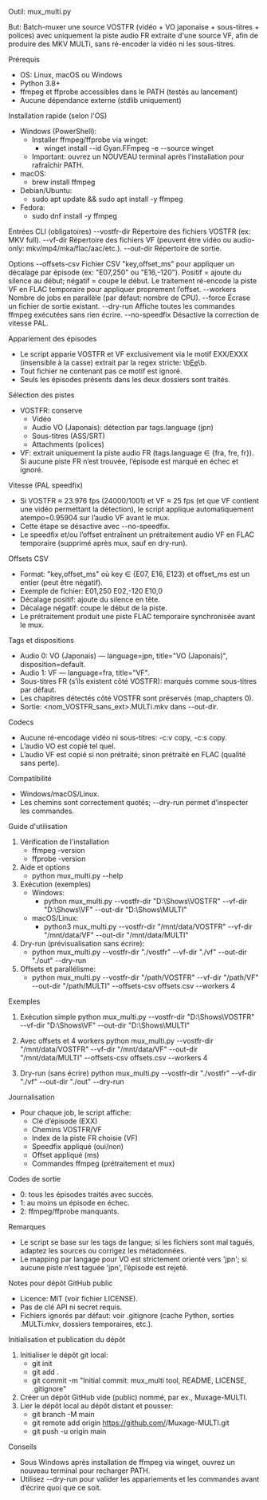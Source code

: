 Outil: mux_multi.py

But: Batch-muxer une source VOSTFR (vidéo + VO japonaise + sous-titres + polices) avec uniquement la piste audio FR extraite d'une source VF, afin de produire des MKV MULTi, sans ré-encoder la vidéo ni les sous-titres.

Prérequis
- OS: Linux, macOS ou Windows
- Python 3.8+
- ffmpeg et ffprobe accessibles dans le PATH (testés au lancement)
- Aucune dépendance externe (stdlib uniquement)
 
Installation rapide (selon l'OS)
- Windows (PowerShell):
  - Installer ffmpeg/ffprobe via winget:
    - winget install --id Gyan.FFmpeg -e --source winget
  - Important: ouvrez un NOUVEAU terminal après l'installation pour rafraîchir PATH.
- macOS:
  - brew install ffmpeg
- Debian/Ubuntu:
  - sudo apt update && sudo apt install -y ffmpeg
- Fedora:
  - sudo dnf install -y ffmpeg

Entrées CLI (obligatoires)
--vostfr-dir  Répertoire des fichiers VOSTFR (ex: MKV full).
--vf-dir      Répertoire des fichiers VF (peuvent être vidéo ou audio-only: mkv/mp4/mka/flac/aac/etc.).
--out-dir     Répertoire de sortie.

Options
--offsets-csv Fichier CSV "key,offset_ms" pour appliquer un décalage par épisode (ex: "E07,250" ou "E16,-120"). Positif = ajoute du silence au début; négatif = coupe le début. Le traitement ré-encode la piste VF en FLAC temporaire pour appliquer proprement l’offset.
--workers     Nombre de jobs en parallèle (par défaut: nombre de CPU).
--force       Écrase un fichier de sortie existant.
--dry-run     Affiche toutes les commandes ffmpeg exécutées sans rien écrire.
--no-speedfix Désactive la correction de vitesse PAL.

Appariement des épisodes
- Le script apparie VOSTFR et VF exclusivement via le motif EXX/EXXX (insensible à la casse) extrait par la regex stricte: \b[Ee](\d{2,3})\b.
- Tout fichier ne contenant pas ce motif est ignoré.
- Seuls les épisodes présents dans les deux dossiers sont traités.

Sélection des pistes
- VOSTFR: conserve
  - Vidéo
  - Audio VO (Japonais): détection par tags.language (jpn)
  - Sous-titres (ASS/SRT)
  - Attachments (polices)
- VF: extrait uniquement la piste audio FR (tags.language ∈ {fra, fre, fr}). Si aucune piste FR n’est trouvée, l’épisode est marqué en échec et ignoré.

Vitesse (PAL speedfix)
- Si VOSTFR ≈ 23.976 fps (24000/1001) et VF ≈ 25 fps (et que VF contient une vidéo permettant la détection), le script applique automatiquement atempo=0.95904 sur l’audio VF avant le mux.
- Cette étape se désactive avec --no-speedfix.
- Le speedfix et/ou l’offset entraînent un prétraitement audio VF en FLAC temporaire (supprimé après mux, sauf en dry-run).

Offsets CSV
- Format: "key,offset_ms" où key ∈ {E07, E16, E123} et offset_ms est un entier (peut être négatif).
- Exemple de fichier:
  E01,250
  E02,-120
  E10,0
- Décalage positif: ajoute du silence en tête.
- Décalage négatif: coupe le début de la piste.
- Le prétraitement produit une piste FLAC temporaire synchronisée avant le mux.

Tags et dispositions
- Audio 0: VO (Japonais) — language=jpn, title="VO (Japonais)", disposition=default.
- Audio 1: VF — language=fra, title="VF".
- Sous-titres FR (s’ils existent côté VOSTFR): marqués comme sous-titres par défaut.
- Les chapitres détectés côté VOSTFR sont préservés (map_chapters 0).
- Sortie: <nom_VOSTFR_sans_ext>.MULTi.mkv dans --out-dir.

Codecs
- Aucune ré-encodage vidéo ni sous-titres: -c:v copy, -c:s copy.
- L’audio VO est copié tel quel.
- L’audio VF est copié si non prétraité; sinon prétraité en FLAC (qualité sans perte).

Compatibilité
- Windows/macOS/Linux.
- Les chemins sont correctement quotés; --dry-run permet d’inspecter les commandes.
 
Guide d'utilisation
1) Vérification de l'installation
   - ffmpeg -version
   - ffprobe -version
2) Aide et options
   - python mux_multi.py --help
3) Exécution (exemples)
   - Windows:
     - python mux_multi.py --vostfr-dir "D:\Shows\VOSTFR" --vf-dir "D:\Shows\VF" --out-dir "D:\Shows\MULTI"
   - macOS/Linux:
     - python3 mux_multi.py --vostfr-dir "/mnt/data/VOSTFR" --vf-dir "/mnt/data/VF" --out-dir "/mnt/data/MULTI"
4) Dry-run (prévisualisation sans écrire):
   - python mux_multi.py --vostfr-dir "./vostfr" --vf-dir "./vf" --out-dir "./out" --dry-run
5) Offsets et parallélisme:
   - python mux_multi.py --vostfr-dir "/path/VOSTFR" --vf-dir "/path/VF" --out-dir "/path/MULTI" --offsets-csv offsets.csv --workers 4

Exemples
1) Exécution simple
   python mux_multi.py --vostfr-dir "D:\Shows\VOSTFR" --vf-dir "D:\Shows\VF" --out-dir "D:\Shows\MULTI"

2) Avec offsets et 4 workers
   python mux_multi.py --vostfr-dir "/mnt/data/VOSTFR" --vf-dir "/mnt/data/VF" --out-dir "/mnt/data/MULTI" --offsets-csv offsets.csv --workers 4

3) Dry-run (sans écrire)
   python mux_multi.py --vostfr-dir "./vostfr" --vf-dir "./vf" --out-dir "./out" --dry-run

Journalisation
- Pour chaque job, le script affiche:
  - Clé d’épisode (EXX)
  - Chemins VOSTFR/VF
  - Index de la piste FR choisie (VF)
  - Speedfix appliqué (oui/non)
  - Offset appliqué (ms)
  - Commandes ffmpeg (prétraitement et mux)

Codes de sortie
- 0: tous les épisodes traités avec succès.
- 1: au moins un épisode en échec.
- 2: ffmpeg/ffprobe manquants.

Remarques
- Le script se base sur les tags de langue; si les fichiers sont mal tagués, adaptez les sources ou corrigez les métadonnées.
- Le mapping par langage pour VO est strictement orienté vers 'jpn'; si aucune piste n’est taguée 'jpn', l’épisode est rejeté.
 
Notes pour dépôt GitHub public
- Licence: MIT (voir fichier LICENSE).
- Pas de clé API ni secret requis.
- Fichiers ignorés par défaut: voir .gitignore (cache Python, sorties .MULTi.mkv, dossiers temporaires, etc.).

Initialisation et publication du dépôt
1) Initialiser le dépôt git local:
   - git init
   - git add .
   - git commit -m "Initial commit: mux_multi tool, README, LICENSE, .gitignore"
2) Créer un dépôt GitHub vide (public) nommé, par ex., Muxage-MULTI.
3) Lier le dépôt local au dépôt distant et pousser:
   - git branch -M main
   - git remote add origin https://github.com/<votre-utilisateur>/Muxage-MULTI.git
   - git push -u origin main

Conseils
- Sous Windows après installation de ffmpeg via winget, ouvrez un nouveau terminal pour recharger PATH.
- Utilisez --dry-run pour valider les appariements et les commandes avant d’écrire quoi que ce soit.
